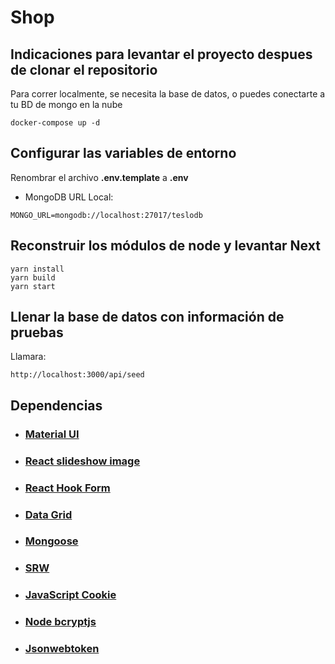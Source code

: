 

# Shop

## Indicaciones para levantar el proyecto despues de clonar el repositorio
Para correr localmente, se necesita la base de datos, o puedes conectarte a tu BD de mongo en la nube
```
docker-compose up -d
```
## Configurar las variables de entorno
Renombrar el archivo __.env.template__ a __.env__
* MongoDB URL Local:
```
MONGO_URL=mongodb://localhost:27017/teslodb
```

## Reconstruir los módulos de node y levantar Next
```
yarn install
yarn build
yarn start
```

## Llenar la base de datos con información de pruebas

Llamara:
```
http://localhost:3000/api/seed
```

## Dependencias
- ### [Material UI](https://mui.com/material-ui/getting-started/installation/)
- ### [React slideshow image](https://www.npmjs.com/package/react-slideshow-image)
- ### [React Hook Form](https://react-hook-form.com/)
- ### [Data Grid](https://mui.com/x/react-data-grid/getting-started/#main-content)
- ### [Mongoose](https://www.npmjs.com/package/mongoose)
- ### [SRW](https://swr.vercel.app/es-ES)
- ### [JavaScript Cookie](https://www.npmjs.com/package/js-cookie)
- ### [Node bcryptjs](https://www.npmjs.com/package/bcrypt)
- ### [Jsonwebtoken](https://www.npmjs.com/package/jsonwebtoken)